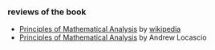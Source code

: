 ### reviews of the book

* [Principles of Mathematical Analysis](https://en.wikipedia.org/wiki/Principles_of_Mathematical_Analysis) by [wikipedia](https://en.wikipedia.org/)
* [Principles of Mathematical Analysis](https://www.maa.org/press/maa-reviews/principles-of-mathematical-analysis) by Andrew Locascio
